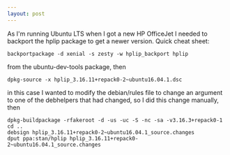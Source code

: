 ```yaml
---
layout: post
---
```


As I'm running Ubuntu LTS when I got a new HP OfficeJet I needed to backport
the hplip package to get a newer version.  Quick cheat sheet:

    backportpackage -d xenial -s zesty -w hplip_backport hplip

from the ubuntu-dev-tools package, then

    dpkg-source -x hplip_3.16.11+repack0-2~ubuntu16.04.1.dsc

in this case I wanted to modify the debian/rules file to change an argument to
one of the debhelpers that had changed, so I did this change manually, then

    dpkg-buildpackage -rfakeroot -d -us -uc -S -nc -sa -v3.16.3+repack0-1
    cd ..
    debsign hplip_3.16.11+repack0-2~ubuntu16.04.1_source.changes
    dput ppa:stan/hplip hplip_3.16.11+repack0-2~ubuntu16.04.1_source.changes
